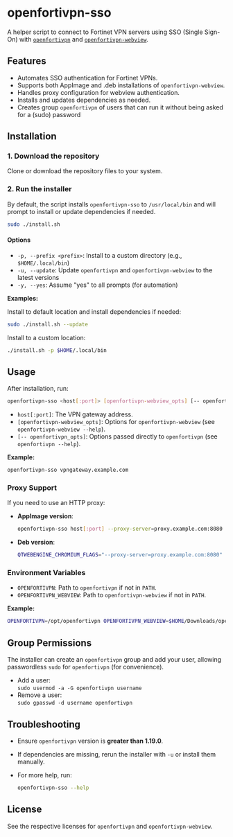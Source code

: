 # openfortivpn-sso

A helper script to connect to Fortinet VPN servers using SSO (Single Sign-On) with [`openfortivpn`](https://github.com/adrienverge/openfortivpn) and [`openfortivpn-webview`](https://github.com/gm-vm/openfortivpn-webview).

## Features

- Automates SSO authentication for Fortinet VPNs.
- Supports both AppImage and .deb installations of `openfortivpn-webview`.
- Handles proxy configuration for webview authentication.
- Installs and updates dependencies as needed.
- Creates group `openfortivpn` of users that can run it without being asked for a (sudo) password

## Installation

### 1. Download the repository

Clone or download the repository files to your system.

### 2. Run the installer

By default, the script installs `openfortivpn-sso` to `/usr/local/bin` and will prompt to install or update dependencies if needed.

```sh
sudo ./install.sh
```

#### Options

- `-p, --prefix <prefix>`: Install to a custom directory (e.g., `$HOME/.local/bin`)
- `-u, --update`: Update `openfortivpn` and `openfortivpn-webview` to the latest versions
- `-y, --yes`: Assume "yes" to all prompts (for automation)

**Examples:**

Install to default location and install dependencies if needed:

```sh
sudo ./install.sh --update
```

Install to a custom location:

```sh
./install.sh -p $HOME/.local/bin
```

## Usage

After installation, run:

```sh
openfortivpn-sso <host[:port]> [openfortivpn-webview_opts] [-- openfortivpn_opts]
```

- `host[:port]`: The VPN gateway address.
- `[openfortivpn-webview_opts]`: Options for `openfortivpn-webview` (see `openfortivpn-webview --help`).
- `[-- openfortivpn_opts]`: Options passed directly to `openfortivpn` (see `openfortivpn --help`).

**Example:**

```sh
openfortivpn-sso vpngateway.example.com
```

### Proxy Support

If you need to use an HTTP proxy:

- **AppImage version**:

  ```sh
  openfortivpn-sso host[:port] --proxy-server=proxy.example.com:8080 [other_webview_opts] [-- openfortivpn_opts]
  ```

- **Deb version**:

  ```sh
  QTWEBENGINE_CHROMIUM_FLAGS="--proxy-server=proxy.example.com:8080" openfortivpn-sso host[:port] [webview_opts] [-- openfortivpn_opts]
  ```

### Environment Variables

- `OPENFORTIVPN`: Path to `openfortivpn` if not in `PATH`.
- `OPENFORTIVPN_WEBVIEW`: Path to `openfortivpn-webview` if not in `PATH`.

**Example:**

```sh
OPENFORTIVPN=/opt/openfortivpn OPENFORTIVPN_WEBVIEW=$HOME/Downloads/openfortivpn-webview.AppImage openfortivpn-sso vpngateway.example.com
```

## Group Permissions

The installer can create an `openfortivpn` group and add your user, allowing passwordless `sudo` for `openfortivpn` (for convenience).

- Add a user:  
  `sudo usermod -a -G openfortivpn username`
- Remove a user:  
  `sudo gpasswd -d username openfortivpn`

## Troubleshooting

- Ensure `openfortivpn` version is **greater than 1.19.0**.
- If dependencies are missing, rerun the installer with `-u` or install them manually.
- For more help, run:

  ```sh
  openfortivpn-sso --help
  ```

## License

See the respective licenses for `openfortivpn` and `openfortivpn-webview`.
